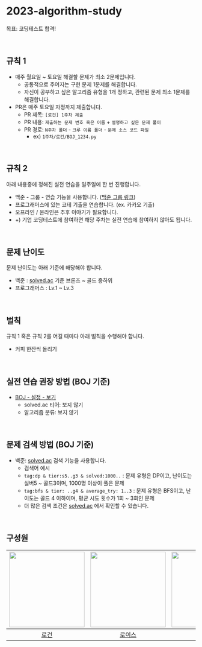 # 2023-algorithm-study

목표: 코딩테스트 합격!

<br/>

## 규칙 1
- 매주 월요일 ~ 토요일 해결할 문제가 최소 2문제입니다.
  - 공통적으로 주어지는 구현 문제 1문제를 해결합니다.
  - 자신이 공부하고 싶은 알고리즘 유형을 1개 정하고, 관련된 문제 최소 1문제를 해결합니다.
- PR은 매주 토요일 자정까지 제출합니다.
  - PR 제목: `[로건] 1주차 제출`
  - PR 내용: `제출하는 문제 번호 혹은 이름` + `설명하고 싶은 문제 풀이`
  - PR 경로: `N주차 폴더` - `크루 이름 폴더` - `문제 소스 코드 파일`
    - ex) `1주차/로건/BOJ_1234.py`

<br/>

## 규칙 2
아래 내용중에 정해진 실전 연습을 일주일에 한 번 진행합니다.
- 백준 - 그룹 - 연습 기능을 사용합니다. ([백준 그룹 링크](https://www.acmicpc.net/group/18114))
- 프로그래머스에 있는 코테 기출을 연습합니다. (ex. 카카오 기출)
- 오프라인 / 온라인은 추후 이야기가 필요합니다.
- +) 기업 코딩테스트에 참여하면 해당 주차는 실전 연습에 참여하지 않아도 됩니다.

<br/>

## 문제 난이도
문제 난이도는 아래 기준에 해당해야 합니다.
- 백준 : [solved.ac](https://solved.ac) 기준 브론즈 ~ 골드 중하위
- 프로그래머스 : Lv.1 ~ Lv.3

<br/>

## 벌칙
규칙 1 혹은 규칙 2를 어길 때마다 아래 벌칙을 수행해야 합니다.
- 커피 한잔씩 돌리기

<br/>

## 실전 연습 권장 방법 (BOJ 기준)
- [BOJ - 설정 - 보기](https://www.acmicpc.net/setting/view)
  - solved.ac 티어: 보지 않기
  - 알고리즘 분류: 보지 않기

<br/>

## 문제 검색 방법 (BOJ 기준)
- 백준: [solved.ac](https://solved.ac/search?query=) 검색 기능을 사용합니다.
  - 검색어 예시
  - `tag:dp & tier:s5..g3 & solved:1000..` : 문제 유형은 DP이고, 난이도는 실버5 ~ 골드3이며, 1000명 이상이 풀은 문제
  - `tag:bfs & tier: ..g4 & average_try: 1..3` : 문제 유형은 BFS이고, 난이도는 골드 4 이하이며, 평균 시도 횟수가 1회 ~ 3회인 문제
  - 더 많은 검색 조건은 [solved.ac](https://solved.ac/search?query=) 에서 확인할 수 있습니다.

<br/>

## 구성원

|  <img src="https://avatars.githubusercontent.com/u/79046106?v=4" alt="" width=200> | <img src="https://avatars.githubusercontent.com/u/90550065?v=4" alt="" width=200> | <img src="https://avatars.githubusercontent.com/u/91937954?v=4" alt="" width=200> | <img src="https://avatars.githubusercontent.com/u/71651608?v=4" alt="" width=200> | <img src="https://avatars.githubusercontent.com/u/77962265?v=4" alt="" width=200> |
| :-------------------------------------------------------------------------------: | :-------------------------------------------------------------------------------: | :-------------------------------------------------------------------------------: | :-------------------------------------------------------------------------------: | :-------------------------------------------------------------------------------: |
|  [로건](https://github.com/70825) | [로이스](https://github.com/TaeyeonRoyce) | [제나](https://github.com/yenawee) | [제리](https://github.com/Hyeonjae-K) | [모디](https://github.com/jaehee329) |
